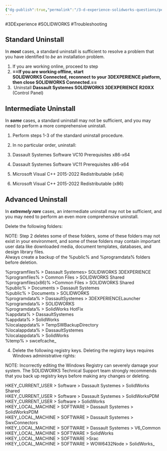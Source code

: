 ```yaml
---
{"dg-publish":true,"permalink":"/3-d-experience-solidworks-questions/perform-a-clean-uninstall-of-3-dexperience-solidworks-solidworks-connected-including-registry-keys-and-folders/"}
---
```


#3DExperience #SOLIDWORKS #Troubleshooting
## Standard Uninstall

In _**most**_ cases, a standard uninstall is sufficient to resolve a problem that you have identified to _be_ an installation problem.

1. If you are working online, proceed to step 
2. **==If you are working offline, start SOLIDWORKS Connected, reconnect to your 3DEXPERIENCE platform, then close SOLIDWORKS Connected.==**
3.  Uninstall **Dassault Systemes SOLIDWORKS 3DEXPERIENCE R20XX** (Control Panel) 

## Intermediate Uninstall
In _**some**_ cases, a standard uninstall may not be sufficient, and you may need to perform a more comprehensive uninstall. 

1. Perform steps 1-3 of the standard uninstall procedure.  
2. In no particular order, uninstall:

1. Dassault Systemes Software VC10 Prerequisites x86-x64
2. Dassault Systemes Software VC11 Prerequisites x86-x64
3. Microsoft Visual C++ 2015-2022 Redistributable (x64)
4. Microsoft Visual C++ 2015-2022 Redistributable (x86)

## Advanced Uninstall

In **_extremely rare_** cases, an intermediate uninstall may not be sufficient, and you may need to perform an even more comprehensive uninstall.

Delete the following folders:

NOTE: Step 2 deletes some of these folders, some of these folders may not exist in your environment, and some of these folders may contain important user data like downloaded media, document templates, databases, and design library files.  
Always create a backup of the %public% and %programdata% folders before deletion.  

%programfiles% > Dassault Systemes> SOLIDWORKS 3DEXPERIENCE  
%programfiles% > Common Files > SOLIDWORKS Shared  
%programfiles(x86)% >Common Files > SOLIDWORKS Shared  
%public% > Documents > Dassault Systemes  
%public% > Documents > SOLIDWORKS  
%programdata% > DassaultSystemes > 3DEXPERIENCELauncher  
%programdata% > SOLIDWORKS  
%programdata% > SolidWorks HotFix  
%appdata% > DassaultSystemes  
%appdata% > SolidWorks  
%localappdata% > TempSWBackupDirectory  
%localappdata% > DassaultSystemes  
%localappdata% > SolidWorks  
%temp% > swcefcache_


4. Delete the following registry keys. Deleting the registry keys requires Windows administrative rights:

NOTE: Incorrectly editing the Windows Registry can severely damage your system. The SOLIDWORKS Technical Support team strongly recommends that you back up registry keys before making any changes or deleting.

HKEY_CURRENT_USER > Software > Dassault Systemes > SolidWorks Shared  
HKEY_CURRENT_USER > Software > Dassault Systemes > SolidWorksPDM  
HKEY_CURRENT_USER > Software > SolidWorks  
HKEY_LOCAL_MACHINE > SOFTWARE > Dassault Systemes > SolidWorksPDM  
HKEY_LOCAL_MACHINE > SOFTWARE > Dassault Systemes > SwxConnectors  
HKEY_LOCAL_MACHINE > SOFTWARE > Dassault Systemes > V6_Common  
HKEY_LOCAL_MACHINE > SOFTWARE > SolidWorks  
HKEY_LOCAL_MACHINE > SOFTWARE >Srac  
HKEY_LOCAL_MACHINE > SOFTWARE > WOW6432Node > SolidWorks_